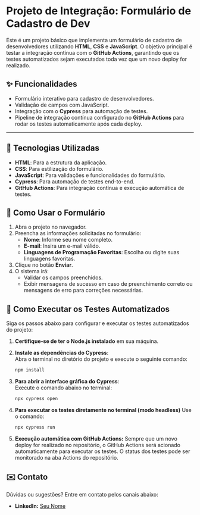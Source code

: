# Projeto de Integração: Formulário de Cadastro de Dev

Este é um projeto básico que implementa um formulário de cadastro de desenvolvedores utilizando **HTML**, **CSS** e **JavaScript**. O objetivo principal é testar a integração contínua com o **GitHub Actions**, garantindo que os testes automatizados sejam executados toda vez que um novo deploy for realizado.

## ✨ Funcionalidades

- Formulário interativo para cadastro de desenvolvedores.
- Validação de campos com JavaScript.
- Integração com o **Cypress** para automação de testes.
- Pipeline de integração contínua configurado no **GitHub Actions** para rodar os testes automaticamente após cada deploy.

---

## 🚀 Tecnologias Utilizadas

- **HTML**: Para a estrutura da aplicação.
- **CSS**: Para estilização do formulário.
- **JavaScript**: Para validações e funcionalidades do formulário.
- **Cypress**: Para automação de testes end-to-end.
- **GitHub Actions**: Para integração contínua e execução automática de testes.

## 📖 Como Usar o Formulário

1. Abra o projeto no navegador.
2. Preencha as informações solicitadas no formulário:
   - **Nome**: Informe seu nome completo.
   - **E-mail**: Insira um e-mail válido.
   - **Linguagens de Programação Favoritas**: Escolha ou digite suas linguagens favoritas.
3. Clique no botão **Enviar**.
4. O sistema irá:
   - Validar os campos preenchidos.
   - Exibir mensagens de sucesso em caso de preenchimento correto ou mensagens de erro para correções necessárias.

## 🧪 Como Executar os Testes Automatizados

Siga os passos abaixo para configurar e executar os testes automatizados do projeto:

1. **Certifique-se de ter o Node.js instalado** em sua máquina.

2. **Instale as dependências do Cypress**:  
   Abra o terminal no diretório do projeto e execute o seguinte comando:  
   ```bash
   npm install

3. **Para abrir a interface gráfica do Cypress**:   
    Execute o comando abaixo no terminal:
    ```bash
    npx cypress open

4. **Para executar os testes diretamente no terminal (modo headless)**
    Use o comando:
    ```bash
    npx cypress run

5. **Execução automática com GitHub Actions:**
    Sempre que um novo deploy for realizado no repositório, o GitHub Actions será acionado automaticamente para executar os testes.
    O status dos testes pode ser monitorado na aba Actions do   repositório.

## ✉️ Contato

Dúvidas ou sugestões? Entre em contato pelos canais abaixo:

- **LinkedIn:** [Seu Nome](https://linkedin.com/in/seu-perfil)
